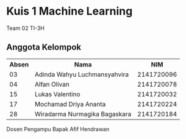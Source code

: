 # Kuis 1 Machine Learning
Team 02 TI-3H

## Anggota Kelompok
<table>
  <tr>
    <th>Absen</th>
    <th>Nama</th>
    <th>NIM</th>
  </tr>

  <tr>
    <td>03</td>
    <td>Adinda Wahyu Luchmansyahvira</td>
    <td>2141720096</td>
  </tr>
    <tr>
    <td>04</td>
    <td>Alfan Olivan</td>
    <td>2141720078</td>
  </tr>
    <tr>
    <td>15</td>
    <td>Lukas Valentino</td>
    <td>2141720032</td>
  </tr>
    <tr>
    <td>17</td>
    <td>Mochamad Driya Ananta</td>
    <td>2141720224</td>
  </tr>
    <tr>
    <td>28</td>
    <td>Wiradarma Nurmagika Bagaskara</td>
    <td>2141720184</td>
  </tr>
  
  
</table>

Dosen Pengampu Bapak Afif Hendrawan
